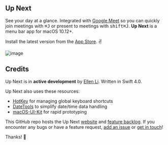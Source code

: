 ## Up Next

See your day at a glance. Integrated with [Google Meet](https://meet.google.com/) so you can quickly join meetings with <kbd>⌘</kbd><kbd>J</kbd> or present to meetings with <kbd>shift</kbd><kbd>⌘</kbd><kbd>J</kbd>. **Up Next** is a menu bar app for macOS 10.12+.

Install the latest version from the [App Store](https://itunes.apple.com/us/app/up-next/id1355117041?ls=1&mt=12). :v:

![image](./assets/up-next-demo.gif)

## Credits

Up Next is in **active development** by [Ellen Li](https://github.com/ellenli). Written in Swift 4.0.

Up Next also uses these resources:
- [HotKey](https://github.com/soffes/HotKey) for managing global keyboard shortcuts
- [DateTools](https://github.com/MatthewYork/DateTools) to simplify date/time data handling
- [macOS-UI-Kit](https://github.com/alexkaessner/macOS-UI-Kit) for rapid prototyping

This GitHub repo hosts the Up Next [website](http://ellen.li/up-next/) and [feature backlog](https://github.com/ellenli/up-next/projects/1). If you encounter any bugs or have a feature request, [add an issue](https://github.com/ellenli/up-next/issues/new) or [get in touch](https://twitter.com/ellenxli)!

Thanks! :wave:
